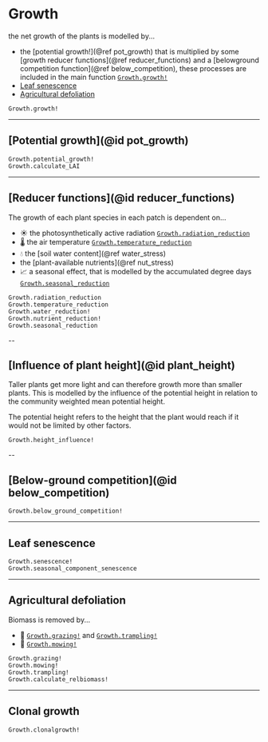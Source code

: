 # Growth

the net growth of the plants is modelled by...
- the [potential growth!](@ref pot_growth) that is multiplied by some [growth reducer functions](@ref reducer_functions) and a [belowground competition function](@ref below_competition), these processes are included in the main function [`Growth.growth!`](@ref)
- [Leaf senescence](@ref)
- [Agricultural defoliation](@ref)

```@docs
Growth.growth!
```

---
## [Potential growth](@id pot_growth)

```@docs
Growth.potential_growth!
Growth.calculate_LAI
```

----
## [Reducer functions](@id reducer_functions)
The growth of each plant species in each patch is dependent on... 
- ☀ the photosynthetically active radiation [`Growth.radiation_reduction`](@ref)
- 🌡 the air temperature [`Growth.temperature_reduction`](@ref)
- 💧 the [soil water content](@ref water_stress)
- the [plant-available nutrients](@ref nut_stress)
- 📈 a seasonal effect, that is modelled by the accumulated degree days [`Growth.seasonal_reduction`](@ref)


```@docs
Growth.radiation_reduction
Growth.temperature_reduction
Growth.water_reduction!
Growth.nutrient_reduction!
Growth.seasonal_reduction
```
--
## [Influence of plant height](@id plant_height)

Taller plants get more light and can therefore growth more than smaller plants. 
This is modelled by the influence of the potential height in relation to the community 
weighted mean potential height.

The potential height refers to the height that the plant would reach 
if it would not be limited by other factors.

```@docs	
Growth.height_influence!
```

--
## [Below-ground competition](@id below_competition)

```@docs
Growth.below_ground_competition!
```
--- 
## Leaf senescence

```@docs
Growth.senescence!
Growth.seasonal_component_senescence
```

---
## Agricultural defoliation

Biomass is removed by...
- 🐄 [`Growth.grazing!`](@ref) and [`Growth.trampling!`](@ref)
- 🚜 [`Growth.mowing!`](@ref)


```@docs
Growth.grazing!
Growth.mowing!
Growth.trampling!
Growth.calculate_relbiomass!
```
--- 


## Clonal growth
    
```@docs
Growth.clonalgrowth!
```